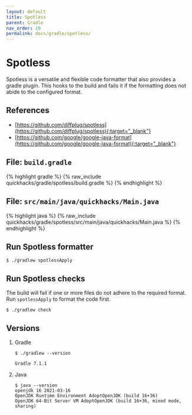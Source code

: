 ```yaml
---
layout: default
title: Spotless
parent: Gradle
nav_order: 19
permalink: docs/gradle/spotless/
---
```


# Spotless

Spotless is a versatile and flexible code formatter that also provides a gradle plugin. This hooks to the build and
fails it if the formatting does not abide to the configured format.

## References

- [https://github.com/diffplug/spotless](https://github.com/diffplug/spotless){:target="_blank"}
- [https://github.com/google/google-java-format](https://github.com/google/google-java-format){:target="_blank"}

## File: `build.gradle`

{% highlight gradle %}
{% raw_include quickhacks/gradle/spotless/build.gradle %}
{% endhighlight %}

## File: `src/main/java/quickhacks/Main.java`

{% highlight java %}
{% raw_include quickhacks/gradle/spotless/src/main/java/quickhacks/Main.java %}
{% endhighlight %}

## Run Spotless formatter

```console
$ ./gradlew spotlessApply
```

## Run Spotless checks

The build will fail if one or more files do not adhere to the required format. Run `spotlessApply` to format the code
first.

```console
$ ./gradlew check
```

## Versions

1. Gradle

   ```console
   $ ./gradlew --version

   Gradle 7.1.1
   ```

1. Java

   ```console
   $ java --version
   openjdk 16 2021-03-16
   OpenJDK Runtime Environment AdoptOpenJDK (build 16+36)
   OpenJDK 64-Bit Server VM AdoptOpenJDK (build 16+36, mixed mode, sharing)
   ```
